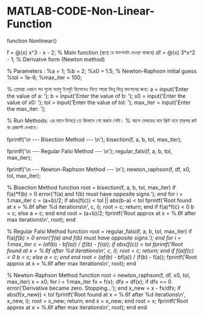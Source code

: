 # MATLAB-CODE-Non-Linear-Function
function Nonlinear()

f = @(x) x^3 - x - 2;      % Main function (প্রশ্নে যে ফাংশনটা দেওয়া থাকবে)
df = @(x) 3*x^2 - 1;       % Derivatve form (Newton method)

% Parameters : 
%a = 1; 
%b = 2;
%x0 = 1.5;                  % Newton-Raphson initial guess
%tol = 1e-6;
%max_iter = 100;

% তোমরা এখানে সব গুলো ভ্যালু ইনপুট হিসেবেও নিতে পারো ভিন্ন ভিন্ন ফাংশনের জন্য:
a = input('Enter the value of a: ');
b = input('Enter the value of b: ');
x0 = input('Enter the value of x0: ');
tol = input('Enter the value of tol: ');
max_iter = input('Enter the max_iter: ');



% Run Methods: এর মানে ডিসপ্লে তে কিভাবে শো করবে সেটা।
% আগে মেথডের নাম প্রিন্ট হবে তারপর রুট বা রেজাল্ট দেখাবে। 

fprintf('\n --- Bisection Method --- \n');
bisection(f, a, b, tol, max_iter);

fprintf('\n --- Regular Falsi Method --- \n');
regular_falsi(f, a, b, tol, max_iter);

fprintf('\n --- Newton-Raphson Method --- \n');
newton_raphson(f, df, x0, tol, max_iter);




% Bisection Method
function root = bisection(f, a, b, tol, max_iter)
    if f(a)*f(b) > 0
        error('f(a) and f(b) must have opposite signs.');
    end
    for i = 1:max_iter
        c = (a+b)/2;
        if abs(f(c)) < tol || abs(b-a) < tol
            fprintf('Root found at x = %.6f after %d iterations\n', c, i);
            root = c;
            return;
        end
        if f(a)*f(c) < 0
            b = c;
        else
            a = c;
        end
    end
    root = (a+b)/2;
    fprintf('Root approx at x = %.6f after max iterations\n', root);
end





% Regular Falsi Method 
function root = regular_falsi(f, a, b, tol, max_iter)
    if f(a)*f(b) > 0
        error('f(a) and f(b) must have opposite signs.');
    end
    for i = 1:max_iter
        c = (a*f(b) - b*f(a)) / (f(b) - f(a));
        if abs(f(c)) < tol
            fprintf('Root found at x = %.6f after %d iterations\n', c, i);
            root = c;
            return;
        end
        if f(a)*f(c) < 0
            b = c;
        else
            a = c;
        end
    end
    root = (a*f(b) - b*f(a)) / (f(b) - f(a));
    fprintf('Root approx at x = %.6f after max iterations\n', root);
end





% Newton-Raphson Method 
function root = newton_raphson(f, df, x0, tol, max_iter)
    x = x0;
    for i = 1:max_iter
        fx = f(x);
        dfx = df(x);
        if dfx == 0
            error('Derivative became zero. Stopping...');
        end
        x_new = x - fx/dfx;
        if abs(f(x_new)) < tol
            fprintf('Root found at x = %.6f after %d iterations\n', x_new, i);
            root = x_new;
            return;
        end
        x = x_new;
    end
    root = x;
    fprintf('Root approx at x = %.6f after max iterations\n', root);
end
end
